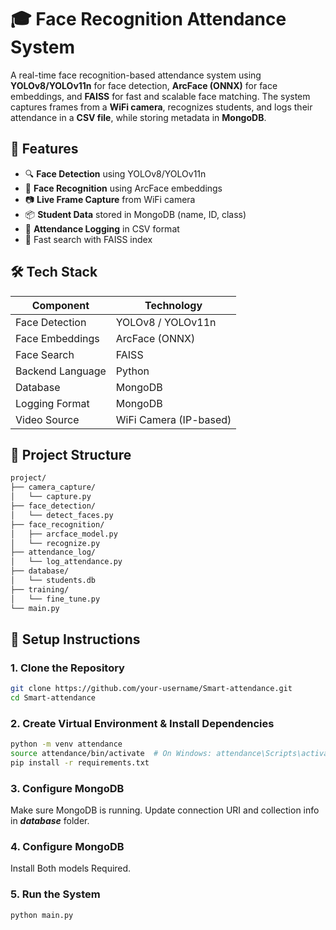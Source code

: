 # 🎓 Face Recognition Attendance System

A real-time face recognition-based attendance system using **YOLOv8/YOLOv11n** for face detection, **ArcFace (ONNX)** for face embeddings, and **FAISS** for fast and scalable face matching. The system captures frames from a **WiFi camera**, recognizes students, and logs their attendance in a **CSV file**, while storing metadata in **MongoDB**.

## 📌 Features

- 🔍 **Face Detection** using YOLOv8/YOLOv11n
- 🧠 **Face Recognition** using ArcFace embeddings
- 📷 **Live Frame Capture** from WiFi camera
- 📦 **Student Data** stored in MongoDB (name, ID, class)
- 🧾 **Attendance Logging** in CSV format
- 🚀 Fast search with FAISS index

## 🛠️ Tech Stack

| Component        | Technology             |
|------------------|------------------------|
| Face Detection   | YOLOv8 / YOLOv11n      |
| Face Embeddings  | ArcFace (ONNX)         |
| Face Search      | FAISS                  |
| Backend Language | Python                 |
| Database         | MongoDB                |
| Logging Format   | MongoDB                |
| Video Source     | WiFi Camera (IP-based) |

## 📂 Project Structure

```bash
project/
├── camera_capture/
│   └── capture.py
├── face_detection/
│   └── detect_faces.py
├── face_recognition/
│   ├── arcface_model.py
│   └── recognize.py
├── attendance_log/
│   └── log_attendance.py
├── database/
│   └── students.db
├── training/
│   └── fine_tune.py
└── main.py
```

## 🚀 Setup Instructions

### 1. Clone the Repository

```bash
git clone https://github.com/your-username/Smart-attendance.git
cd Smart-attendance
```

### 2. Create Virtual Environment & Install Dependencies

```bash
python -m venv attendance
source attendance/bin/activate  # On Windows: attendance\Scripts\activate
pip install -r requirements.txt
```

### 3. Configure MongoDB

Make sure MongoDB is running. Update connection URI and collection info in ***database*** folder.

### 4. Configure MongoDB

Install Both models Required.

### 5. Run the System

```bash
python main.py
```
